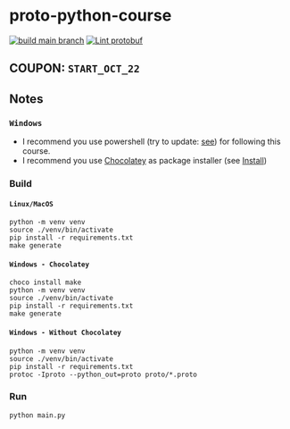 # proto-python-course
[![build main branch](https://github.com/Clement-Jean/proto-python-course/actions/workflows/build.yml/badge.svg)](https://github.com/Clement-Jean/proto-python-course/actions/workflows/build.yml) [![Lint protobuf](https://github.com/Clement-Jean/proto-python-course/actions/workflows/lint.yml/badge.svg)](https://github.com/Clement-Jean/proto-python-course/actions/workflows/lint.yml)

## COUPON: `START_OCT_22`

## Notes

### `Windows`

- I recommend you use powershell (try to update: [see](https://github.com/PowerShell/PowerShell/releases)) for following this course.
- I recommend you use [Chocolatey](https://chocolatey.org/) as package installer (see [Install](https://chocolatey.org/install))

### Build

#### `Linux/MacOS`

```shell
python -m venv venv
source ./venv/bin/activate
pip install -r requirements.txt
make generate
```

#### `Windows - Chocolatey`
```shell
choco install make
python -m venv venv
source ./venv/bin/activate
pip install -r requirements.txt
make generate
```

#### `Windows - Without Chocolatey`

```shell
python -m venv venv
source ./venv/bin/activate
pip install -r requirements.txt
protoc -Iproto --python_out=proto proto/*.proto
```

### Run

```
python main.py
```
